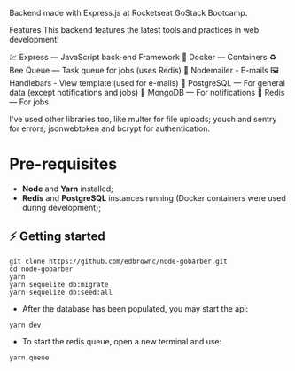Backend made with Express.js at Rocketseat GoStack Bootcamp.

Features
This backend features the latest tools and practices in web development!

💹 Express — JavaScript back-end Framework
🐋 Docker — Containers
♻️ Bee Queue — Task queue for jobs (uses Redis)
💌 Nodemailer - E-mails
🖼️ Handlebars - View template (used for e-mails)
💖 PostgreSQL — For general data (except notifications and jobs)
💖 MongoDB — For notifications
💖 Redis — For jobs

I've used other libraries too, like multer for file uploads; youch and sentry for errors; jsonwebtoken and bcrypt for authentication.

# Pre-requisites

- **Node** and **Yarn** installed;
- **Redis** and **PostgreSQL** instances running (Docker containers were used during development);

## ⚡️ Getting started

```
git clone https://github.com/edbrownc/node-gobarber.git
cd node-gobarber
yarn
yarn sequelize db:migrate
yarn sequelize db:seed:all
```

-  After the database has been populated, you may start the api:
```
yarn dev
```
- To start the redis queue, open a new terminal and use:
```
yarn queue
```

